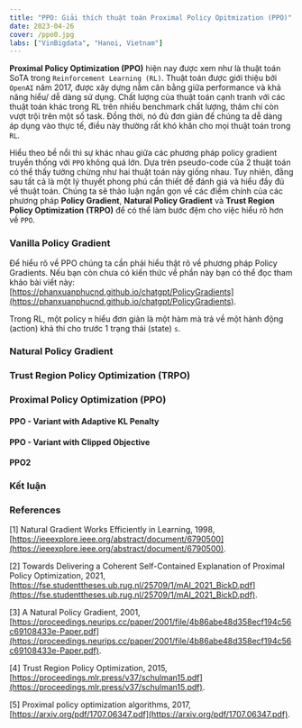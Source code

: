 ```yaml
---
title: "PPO: Giải thích thuật toán Proximal Policy Opitmization (PPO)"
date: 2023-04-26
cover: /ppo0.jpg
labs: ["VinBigdata", "Hanoi, Vietnam"]
---
```


**Proximal Policy Optimization (PPO)** hiện nay được xem như là thuật toán SoTA trong `Reinforcement Learning (RL)`. Thuật 
toán được giới thiệu bởi `OpenAI` năm 2017, được xây dựng nằm cân bằng giữa performance và khả năng hiểu/ dễ dàng sử dụng. 
Chất lượng của thuật toán cạnh tranh với các thuật toán khác trong RL trên nhiều benchmark chất lượng, thâm chí còn vượt 
trội trên một số task. Đồng thời, nó đủ đơn giản để chúng ta dễ dàng áp dụng vào thực tế, điều này thường rất khó khăn 
cho mọi thuật toán trong `RL`.

Hiểu theo bề nổi thì sự khác nhau giữa các phương pháp policy gradient truyền thống với `PPO` không quá lớn. Dựa trên 
pseudo-code của 2 thuật toán có thể thấy tưởng chừng như hai thuật toán này giống nhau. Tuy nhiên, đằng sau tất cả là 
một lý thuyết phong phú cần thiết để đánh giá và hiểu đầy đủ về thuật toán. Chúng ta sẽ thảo luận ngắn gọn về các điểm 
chính của các phương pháp **Policy Gradient**, **Natural Policy Gradient** và **Trust Region Policy Optimization (TRPO)** 
để có thể làm bước đệm cho việc hiểu rõ hơn về `PPO`.

### Vanilla Policy Gradient

Để hiểu rõ về PPO chúng ta cần phải hiểu thật rõ về phương pháp Policy Gradients. Nếu bạn còn chưa có kiến thức về phần 
này bạn có thể đọc tham khảo bài viết này: [https://phanxuanphucnd.github.io/chatgpt/PolicyGradients](https://phanxuanphucnd.github.io/chatgpt/PolicyGradients). 

Trong RL, một policy `π` hiểu đơn giản là một hàm mà trả về một hành động (action) khả thi cho trước 1 trạng thái (state) `s`.



### Natural Policy Gradient


### Trust Region Policy Optimization (TRPO)


### Proximal Policy Optimization (PPO)

#### PPO - Variant with Adaptive KL Penalty

#### PPO - Variant with Clipped Objective

#### PPO2


### Kết luận


### References 

[1] Natural Gradient Works Efficiently in Learning, 1998, [https://ieeexplore.ieee.org/abstract/document/6790500](https://ieeexplore.ieee.org/abstract/document/6790500).

[2] Towards Delivering a Coherent Self-Contained Explanation of Proximal Policy Optimization, 2021, [https://fse.studenttheses.ub.rug.nl/25709/1/mAI_2021_BickD.pdf](https://fse.studenttheses.ub.rug.nl/25709/1/mAI_2021_BickD.pdf).

[3] A Natural Policy Gradient, 2001, [https://proceedings.neurips.cc/paper/2001/file/4b86abe48d358ecf194c56c69108433e-Paper.pdf](https://proceedings.neurips.cc/paper/2001/file/4b86abe48d358ecf194c56c69108433e-Paper.pdf).

[4] Trust Region Policy Optimization, 2015, [https://proceedings.mlr.press/v37/schulman15.pdf](https://proceedings.mlr.press/v37/schulman15.pdf).

[5] Proximal policy optimization algorithms, 2017, [https://arxiv.org/pdf/1707.06347.pdf](https://arxiv.org/pdf/1707.06347.pdf).
